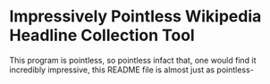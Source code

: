 # Impressively Pointless Wikipedia Headline Collection Tool
This program is pointless, so pointless infact that, one would find it incredibly impressive, this README file is almost just as pointless-